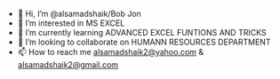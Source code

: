 - 👋 Hi, I’m @alsamadshaik/Bob Jon
- 👀 I’m interested in MS EXCEL
- 🌱 I’m currently learning ADVANCED EXCEL FUNTIONS AND TRICKS
- 💞️ I’m looking to collaborate on HUMANN RESOURCES DEPARTMENT
- 📫 How to reach me alsamadshaik2@yahoo.com & alsamadshaik2@gmail.com<!---
alsamadshaik/alsamadshaik is a ✨ special ✨ repository because its `README.md` (this file) appears on your GitHub profile.
You can click the Preview link to take a look at your changes.
--->
